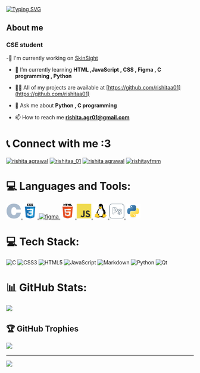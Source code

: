 [![Typing SVG](https://readme-typing-svg.demolab.com?font=Fira+Code&duration=4998&pause=900&color=2E5374&background=33FF7100&vCenter=true&width=435&lines=Hello+I+am+Rishita+Agrawal)](https://git.io/typing-svg)

## About me

<h3 align="left">CSE student</h3>

-🔭 I'm currently working on [SkinSight](https://github.com/RAGHUTTAMA-DEV/SkinSight) 

- 🌱 I’m currently learning **HTML ,JavaScript , CSS , Figma , C programming , Python**

- 👨‍💻 All of my projects are available at [https://github.com/rishitaa01](https://github.com/rishitaa01)

- 💬 Ask me about **Python , C programming**

- 📫 How to reach me **rishita.agr01@gmail.com**

# 📞 Connect with me :3
<p align="left">
<a href="https://linkedin.com/in/rishita agrawal" target="blank"><img align="center" src="https://raw.githubusercontent.com/rahuldkjain/github-profile-readme-generator/master/src/images/icons/Social/linked-in-alt.svg" alt="rishita agrawal" height="30" width="40" /></a>
<a href="https://instagram.com/rishitaa_01" target="blank"><img align="center" src="https://raw.githubusercontent.com/rahuldkjain/github-profile-readme-generator/master/src/images/icons/Social/instagram.svg" alt="rishitaa_01" height="30" width="40" /></a>
<a href="https://leetcode.com/u/rishitaagr01/" target="blank"><img align="center" src="https://raw.githubusercontent.com/rahuldkjain/github-profile-readme-generator/master/src/images/icons/Social/leet-code.svg" alt="rishita agrawal" height="30" width="40" /></a>
<a href="https://auth.geeksforgeeks.org/user/rishitayfmm" target="blank"><img align="center" src="https://raw.githubusercontent.com/rahuldkjain/github-profile-readme-generator/master/src/images/icons/Social/geeks-for-geeks.svg" alt="rishitayfmm" height="30" width="40" /></a>
</p>

# 💻 Languages and Tools:
<p align="left"> <a href="https://www.cprogramming.com/" target="_blank" rel="noreferrer"> <img src="https://raw.githubusercontent.com/devicons/devicon/master/icons/c/c-original.svg" alt="c" width="40" height="40"/> </a> <a href="https://www.w3schools.com/css/" target="_blank" rel="noreferrer"> <img src="https://raw.githubusercontent.com/devicons/devicon/master/icons/css3/css3-original-wordmark.svg" alt="css3" width="40" height="40"/> </a> <a href="https://www.figma.com/" target="_blank" rel="noreferrer"> <img src="https://www.vectorlogo.zone/logos/figma/figma-icon.svg" alt="figma" width="40" height="40"/> </a> <a href="https://www.w3.org/html/" target="_blank" rel="noreferrer"> <img src="https://raw.githubusercontent.com/devicons/devicon/master/icons/html5/html5-original-wordmark.svg" alt="html5" width="40" height="40"/> </a> <a href="https://developer.mozilla.org/en-US/docs/Web/JavaScript" target="_blank" rel="noreferrer"> <img src="https://raw.githubusercontent.com/devicons/devicon/master/icons/javascript/javascript-original.svg" alt="javascript" width="40" height="40"/> </a> <a href="https://www.linux.org/" target="_blank" rel="noreferrer"> <img src="https://raw.githubusercontent.com/devicons/devicon/master/icons/linux/linux-original.svg" alt="linux" width="40" height="40"/> </a> <a href="https://www.photoshop.com/en" target="_blank" rel="noreferrer"> <img src="https://raw.githubusercontent.com/devicons/devicon/master/icons/photoshop/photoshop-line.svg" alt="photoshop" width="40" height="40"/> </a> <a href="https://www.python.org" target="_blank" rel="noreferrer"> <img src="https://raw.githubusercontent.com/devicons/devicon/master/icons/python/python-original.svg" alt="python" width="40" height="40"/> </a> </p>

# 💻 Tech Stack:
![C](https://img.shields.io/badge/c-%2300599C.svg?style=flat&logo=c&logoColor=white) ![CSS3](https://img.shields.io/badge/css3-%231572B6.svg?style=flat&logo=css3&logoColor=white) ![HTML5](https://img.shields.io/badge/html5-%23E34F26.svg?style=flat&logo=html5&logoColor=white) ![JavaScript](https://img.shields.io/badge/javascript-%23323330.svg?style=flat&logo=javascript&logoColor=%23F7DF1E) ![Markdown](https://img.shields.io/badge/markdown-%23000000.svg?style=flat&logo=markdown&logoColor=white) ![Python](https://img.shields.io/badge/python-3670A0?style=flat&logo=python&logoColor=ffdd54) ![Qt](https://img.shields.io/badge/Qt-%23217346.svg?style=flat&logo=Qt&logoColor=white)

# 📊 GitHub Stats:

![](https://github-readme-stats.vercel.app/api?username=rishitaa01&theme=blue_navy&hide_border=true&include_all_commits=true&count_private=false)<br/>


## 🏆 GitHub Trophies
![](https://github-profile-trophy.vercel.app/?username=rishitaa01&theme=tokyonight&no-frame=true&no-bg=false&margin-w=4)

---
[![](https://visitcount.itsvg.in/api?id=rishitaa01&icon=9&color=6)](https://visitcount.itsvg.in)

<!-- Proudly created with GPRM ( https://gprm.itsvg.in ) -->
